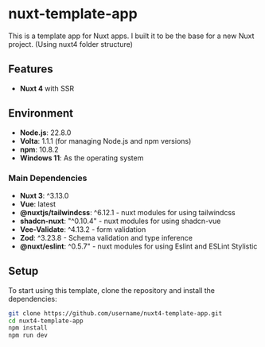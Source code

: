 # nuxt-template-app
This is a template app for Nuxt apps. I built it to be the base for a new Nuxt project. (Using nuxt4 folder structure)

## Features
- **Nuxt 4** with SSR

## Environment
- **Node.js**: 22.8.0
- **Volta**: 1.1.1 (for managing Node.js and npm versions)
- **npm**: 10.8.2
- **Windows 11**: As the operating system

### Main Dependencies
- **Nuxt 3**: ^3.13.0
- **Vue**: latest
- **@nuxtjs/tailwindcss**: ^6.12.1 - nuxt modules for using tailwindcss
- **shadcn-nuxt**: "^0.10.4" - nuxt modules for using shadcn-vue
- **Vee-Validate**: ^4.13.2 - form validation
- **Zod**: ^3.23.8 - Schema validation and type inference
- **@nuxt/eslint**: ^0.5.7" -  nuxt modules for using Eslint and ESLint Stylistic


## Setup
To start using this template, clone the repository and install the dependencies:
```bash
git clone https://github.com/username/nuxt4-template-app.git
cd nuxt4-template-app
npm install
npm run dev
```
